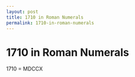 ```yaml
---
layout: post
title: 1710 in Roman Numerals
permalink: 1710-in-roman-numerals
---
```


# 1710 in Roman Numerals

1710 = MDCCX
